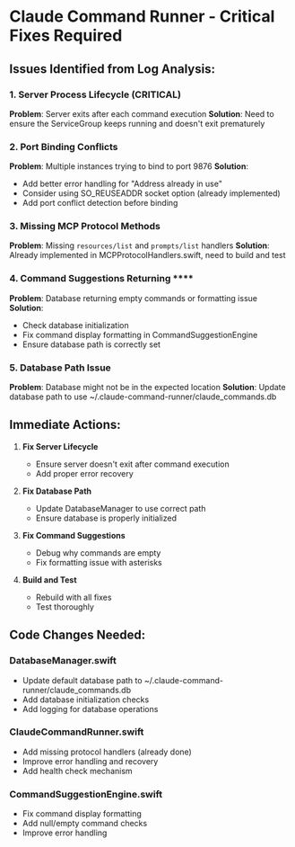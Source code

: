 # Claude Command Runner - Critical Fixes Required

## Issues Identified from Log Analysis:

### 1. Server Process Lifecycle (CRITICAL)
**Problem**: Server exits after each command execution
**Solution**: Need to ensure the ServiceGroup keeps running and doesn't exit prematurely

### 2. Port Binding Conflicts
**Problem**: Multiple instances trying to bind to port 9876
**Solution**: 
- Add better error handling for "Address already in use"
- Consider using SO_REUSEADDR socket option (already implemented)
- Add port conflict detection before binding

### 3. Missing MCP Protocol Methods
**Problem**: Missing `resources/list` and `prompts/list` handlers
**Solution**: Already implemented in MCPProtocolHandlers.swift, need to build and test

### 4. Command Suggestions Returning ****
**Problem**: Database returning empty commands or formatting issue
**Solution**: 
- Check database initialization
- Fix command display formatting in CommandSuggestionEngine
- Ensure database path is correctly set

### 5. Database Path Issue
**Problem**: Database might not be in the expected location
**Solution**: Update database path to use ~/.claude-command-runner/claude_commands.db

## Immediate Actions:

1. **Fix Server Lifecycle**
   - Ensure server doesn't exit after command execution
   - Add proper error recovery

2. **Fix Database Path**
   - Update DatabaseManager to use correct path
   - Ensure database is properly initialized

3. **Fix Command Suggestions**
   - Debug why commands are empty
   - Fix formatting issue with asterisks

4. **Build and Test**
   - Rebuild with all fixes
   - Test thoroughly

## Code Changes Needed:

### DatabaseManager.swift
- Update default database path to ~/.claude-command-runner/claude_commands.db
- Add database initialization checks
- Add logging for database operations

### ClaudeCommandRunner.swift
- Add missing protocol handlers (already done)
- Improve error handling and recovery
- Add health check mechanism

### CommandSuggestionEngine.swift
- Fix command display formatting
- Add null/empty command checks
- Improve error handling

